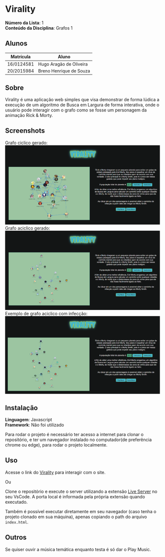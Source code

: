 # Virality

**Número da Lista**: 1<br>
**Conteúdo da Disciplina**: Grafos 1<br>

## Alunos
|Matrícula | Aluno |
| -- | -- |
| 16/0124581  |  Hugo Aragão de Oliveira |
| 20/2015984  |  Breno Henrique de Souza |

## Sobre 

Virality é uma aplicação web simples que visa demonstrar de forma lúdica a execução
de um algoritmo de Busca em Largura de forma interativa, onde o usuário pode
interagir com o grafo como se fosse um personagem da animação Rick & Morty.

## Screenshots
Grafo ciclico gerado:
<img src="image/Ciclico.png" alt="">
Grafo aciclico gerado:
<img src="image/Aciclico.png" alt="">
Exemplo de grafo aciclico com infecção:
<img src="image/Infectado.png" alt="">

## Instalação 
**Linguagem**: Javascript<br>
**Framework**: Não foi utilizado <br>

Para rodar o projeto é necessário ter acesso a internet para clonar o repositório, e ter um navegador instalado no computador(de preferência chrome ou edge), para rodar o projeto localmente.

## Uso 
Acesse o link do [Virality](https://grafos1-virality.vercel.app/) para interagir com
o site.

Ou

Clone o repositório e execute o server utilizando a extensão [Live Server](https://marketplace.visualstudio.com/items?itemName=ritwickdey.LiveServer) no seu VsCode. A
porta local é informada pela própria extensão quando executado.

Também é possível executar diretamente em seu navegador (caso tenha o projeto clonado em sua máquina), apenas copiando o path do arquivo `index.html`.

## Outros 
Se quiser ouvir a música temática enquanto testa é só dar o Play Music.




